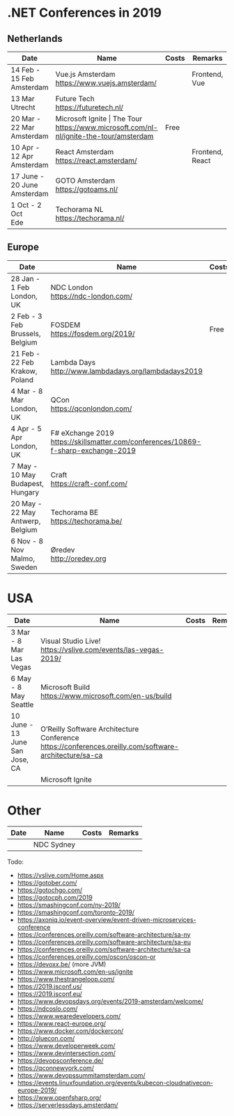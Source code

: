 # .NET Conferences in 2019

## Netherlands

|Date|Name|Costs|Remarks|
|----|----|-----|-------|
|14 Feb - 15 Feb<br />Amsterdam|Vue.js Amsterdam<br />https://www.vuejs.amsterdam/||Frontend, Vue|
|13 Mar<br />Utrecht|Future Tech<br />https://futuretech.nl/|||
|20 Mar - 22 Mar<br/>Amsterdam|Microsoft Ignite \| The Tour<br/>https://www.microsoft.com/nl-nl/ignite-the-tour/amsterdam|Free||
|10 Apr - 12 Apr<br/>Amsterdam|React Amsterdam <br/>https://react.amsterdam/||Frontend, React|
|17 June - 20 June<br/>Amsterdam|GOTO Amsterdam<br/>https://gotoams.nl/|||
|1 Oct - 2 Oct<br/>Ede|Techorama NL<br/>https://techorama.nl/|||

## Europe

|Date|Name|Costs|Remarks|Recordings|
|----|----|-----|-------|----------|
|28 Jan - 1 Feb<br/>London, UK|NDC London<br/>https://ndc-london.com/|||[YouTube](https://www.youtube.com/playlist?list=PL03Lrmd9CiGfouFw_eoMCIe0Pq4lM6ygn)|
|2 Feb - 3 Feb<br/>Brussels, Belgium|FOSDEM<br/>https://fosdem.org/2019/|Free||[YouTube](https://www.youtube.com/playlist?list=PL_QKjHDgmNzrDhscKpNCbMtNYzqg6Srkr)|
|21 Feb - 22 Feb<br/>Krakow, Poland|Lambda Days<br/>http://www.lambdadays.org/lambdadays2019|||
|4 Mar - 8 Mar<br/>London, UK|QCon<br/>https://qconlondon.com/|||
|4 Apr - 5 Apr<br/>London, UK|F# eXchange 2019<br/>https://skillsmatter.com/conferences/10869-f-sharp-exchange-2019|||
|7 May - 10 May<br/>Budapest, Hungary|Craft<br/>https://craft-conf.com/|||
|20 May - 22 May<br/>Antwerp, Belgium|Techorama BE<br/>https://techorama.be/|||
|6 Nov - 8 Nov<br/>Malmo, Sweden|Øredev<br/>http://oredev.org|||

# USA

|Date|Name|Costs|Remarks|
|----|----|-----|-------|
|3 Mar - 8 Mar<br/>Las Vegas|Visual Studio Live!<br />https://vslive.com/events/las-vegas-2019/|||
|6 May - 8 May<br/>Seattle|Microsoft Build<br/>https://www.microsoft.com/en-us/build|||
|10 June - 13 June<br/>San Jose, CA|O’Reilly Software Architecture Conference<br/>https://conferences.oreilly.com/software-architecture/sa-ca|||
||Microsoft Ignite|||

# Other

|Date|Name|Costs|Remarks|
|----|----|-----|-------|
||NDC Sydney|||


Todo:

- https://vslive.com/Home.aspx
- https://gotober.com/
- https://gotochgo.com/
- https://gotocph.com/2019
- https://smashingconf.com/ny-2019/
- https://smashingconf.com/toronto-2019/
- https://axoniq.io/event-overview/event-driven-microservices-conference
- https://conferences.oreilly.com/software-architecture/sa-ny
- https://conferences.oreilly.com/software-architecture/sa-eu
- https://conferences.oreilly.com/software-architecture/sa-ca
- https://conferences.oreilly.com/oscon/oscon-or
- https://devoxx.be/ (more JVM)
- https://www.microsoft.com/en-us/ignite
- https://www.thestrangeloop.com/
- https://2019.jsconf.us/
- https://2019.jsconf.eu/
- https://www.devopsdays.org/events/2019-amsterdam/welcome/
- https://ndcoslo.com/
- https://www.wearedevelopers.com/
- https://www.react-europe.org/
- https://www.docker.com/dockercon/
- http://gluecon.com/
- https://www.developerweek.com/
- https://www.devintersection.com/
- https://devopsconference.de/
- https://qconnewyork.com/
- https://www.devopssummitamsterdam.com/
- https://events.linuxfoundation.org/events/kubecon-cloudnativecon-europe-2019/
- https://www.openfsharp.org/
- https://serverlessdays.amsterdam/
